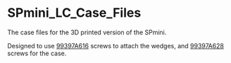 # SPmini_LC_Case_Files
The case files for the 3D printed version of the SPmini.

Designed to use [99397A616](https://www.mcmaster.com/99397A616/) screws to attach the wedges, and [99397A628](https://www.mcmaster.com/99397A628/) screws for the case.
